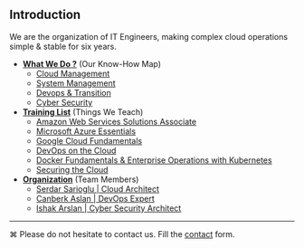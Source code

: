## Introduction
We are the organization of IT Engineers, making complex cloud operations simple & stable for six years.

* **[What We Do ?](WhatWeDo.md#what-we-do)** (Our Know-How Map)
    * [Cloud Management](WhatWeDo.md#cloud-cloud-management-aws-azure-google-cloud-rackspace-blueocean-ovh)
    * [System Management](WhatWeDo.md#circus_tent-system-management)
    * [Devops & Transition](WhatWeDo.md#octocat-devops--transition)
    * [Cyber Security](WhatWeDo.md#police_car-cyber-security)
* **[Training List](Trainings.md)** (Things We Teach)
    * [Amazon Web Services Solutions Associate](Trainings.md#amazon-web-services-solutions-associate)
    * [Microsoft Azure Essentials](Trainings.md#microsoft-azure-essentials)
    * [Google Cloud Fundamentals](Trainings.md#google-cloud-fundamentals)
    * [DevOps on the Cloud](Trainings.md#devops-on-the-cloud)
    * [Docker Fundamentals & Enterprise Operations with Kubernetes](Trainings.md#docker-fundamentals--ent-op-with-kubernetes)
    * [Securing the Cloud](Trainings.md#securing-the-cloud)
* **[Organization](Resumes)** (Team Members)
    * [Serdar Sarioglu | Cloud Architect](Resumes/Serdar-Sarioglu.md)
    * [Canberk Aslan | DevOps Expert](Resumes/)
    * [Ishak Arslan | Cyber Security Architect](Resumes/)
    
----
⌘ Please do not hesitate to contact us. Fill the [contact](https://goo.gl/forms/WNw97mYx4fRonjQl1) form.
